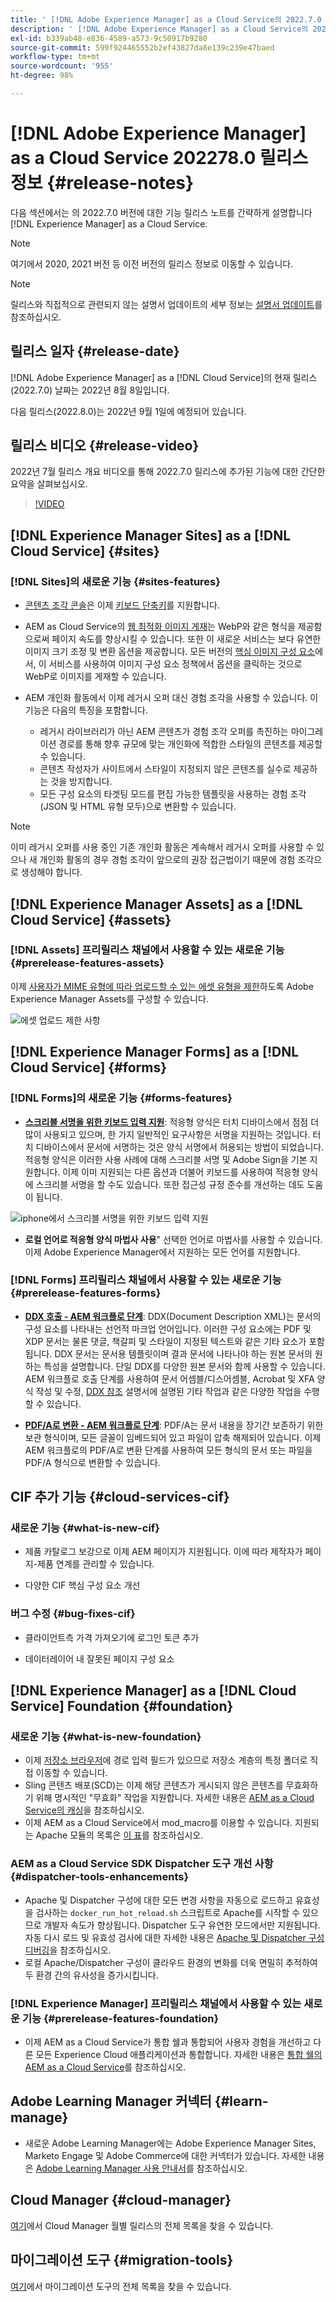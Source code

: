 ```yaml
---
title: ' [!DNL Adobe Experience Manager] as a Cloud Service의 2022.7.0 릴리스 정보입니다.'
description: ' [!DNL Adobe Experience Manager] as a Cloud Service의 2022.7.0 릴리스 정보입니다.'
exl-id: b339ab48-e836-4589-a573-9c50917b9280
source-git-commit: 599f924465552b2ef43827da8e139c239e47baed
workflow-type: tm+mt
source-wordcount: '955'
ht-degree: 98%

---
```


# [!DNL Adobe Experience Manager] as a Cloud Service 202278.0 릴리스 정보 {#release-notes}

다음 섹션에서는 의 2022.7.0 버전에 대한 기능 릴리스 노트를 간략하게 설명합니다 [!DNL Experience Manager] as a Cloud Service.

>[!NOTE]
>
>여기에서 2020, 2021 버전 등 이전 버전의 릴리스 정보로 이동할 수 있습니다.

>[!NOTE]
>
>릴리스와 직접적으로 관련되지 않는 설명서 업데이트의 세부 정보는 [설명서 업데이트](https://experienceleague.adobe.com/docs/experience-manager-release-information/aem-release-updates/doc-updates/documentation-updates.html)를 참조하십시오.

## 릴리스 일자 {#release-date}

[!DNL Adobe Experience Manager] as a [!DNL Cloud Service]의 현재 릴리스(2022.7.0) 날짜는 2022년 8월 8일입니다.

다음 릴리스(2022.8.0)는 2022년 9월 1일에 예정되어 있습니다.

## 릴리스 비디오 {#release-video}

2022년 7월 릴리스 개요 비디오를 통해 2022.7.0 릴리스에 추가된 기능에 대한 간단한 요약을 살펴보십시오.

>[!VIDEO](https://video.tv.adobe.com/v/345409/?quality=12)

## [!DNL Experience Manager Sites] as a [!DNL Cloud Service] {#sites}

### [!DNL Sites]의 새로운 기능 {#sites-features}

* [콘텐츠 조각 콘솔](/help/sites-cloud/administering/content-fragments/content-fragments-console.md)은 이제 [키보드 단축키](/help/sites-cloud/administering/content-fragments/content-fragments-console-keyboard-shortcuts.md)를 지원합니다.

* AEM as Cloud Service의 [웹 최적화 이미지 게재](https://experienceleague.adobe.com/docs/experience-manager-core-components/using/developing/web-optimized-image-delivery.html)는 WebP와 같은 형식을 제공함으로써 페이지 속도를 향상시킬 수 있습니다. 또한 이 새로운 서비스는 보다 유연한 이미지 크기 조정 및 변환 옵션을 제공합니다. 모든 버전의 [핵심 이미지 구성 요소](https://experienceleague.adobe.com/docs/experience-manager-core-components/using/components/image.html)에서, 이 서비스를 사용하여 이미지 구성 요소 정책에서 옵션을 클릭하는 것으로 WebP로 이미지를 게재할 수 있습니다.

* AEM 개인화 활동에서 이제 레거시 오퍼 대신 경험 조각을 사용할 수 있습니다. 이 기능은 다음의 특징을 포함합니다.
   * 레거시 라이브러리가 아닌 AEM 콘텐츠가 경험 조각 오퍼를 촉진하는 마이그레이션 경로를 통해 향후 규모에 맞는 개인화에 적합한 스타일의 콘텐츠를 제공할 수 있습니다.
   * 콘텐츠 작성자가 사이트에서 스타일이 지정되지 않은 콘텐츠를 실수로 제공하는 것을 방지합니다.
   * 모든 구성 요소의 타겟팅 모드를 편집 가능한 템플릿을 사용하는 경험 조각(JSON 및 HTML 유형 모두)으로 변환할 수 있습니다.

>[!NOTE]
>
>이미 레거시 오퍼를 사용 중인 기존 개인화 활동은 계속해서 레거시 오퍼를 사용할 수 있으나 새 개인화 활동의 경우 경험 조각이 앞으로의 권장 접근법이기 때문에 경험 조각으로 생성해야 합니다.

## [!DNL Experience Manager Assets] as a [!DNL Cloud Service] {#assets}

### [!DNL Assets] 프리릴리스 채널에서 사용할 수 있는 새로운 기능 {#prerelease-features-assets}

이제 [사용자가 MIME 유형에 따라 업로드할 수 있는 에셋 유형을 제한](/help/assets/configure-asset-upload-restrictions.md)하도록 Adobe Experience Manager Assets를 구성할 수 있습니다.

![에셋 업로드 제한 사항](/help/assets/assets/asset-upload-restrictions.png)

## [!DNL Experience Manager Forms] as a [!DNL Cloud Service] {#forms}

### [!DNL Forms]의 새로운 기능 {#forms-features}

* **[스크리블 서명을 위한 키보드 입력 지원](/help/forms/signing-forms-using-scribble.md)**: 적응형 양식은 터치 디바이스에서 점점 더 많이 사용되고 있으며, 한 가지 일반적인 요구사항은 서명을 지원하는 것입니다. 터치 디바이스에서 문서에 서명하는 것은 양식 서명에서 허용되는 방법이 되었습니다. 적응형 양식은 이러한 사용 사례에 대해 스크리블 서명 및 Adobe Sign을 기본 지원합니다. 이제 이미 지원되는 다른 옵션과 더불어 키보드를 사용하여 적응형 양식에 스크리블 서명을 할 수도 있습니다. 또한 접근성 규정 준수를 개선하는 데도 도움이 됩니다.

![iphone에서 스크리블 서명을 위한 키보드 입력 지원](/help/release-notes/assets/scribble-keyboard-mobile.png)

* **로컬 언어로 적응형 양식 마법사 사용**&quot; 선택한 언어로 마법사를 사용할 수 있습니다. 이제 Adobe Experience Manager에서 지원하는 모든 언어를 지원합니다.

### [!DNL Forms] 프리릴리스 채널에서 사용할 수 있는 새로운 기능 {#prerelease-features-forms}

<!-- 

* **[Launch Adaptive Form creation wizard from embed form component](/help/forms/using/embed-adaptive-form-aem-sites.md)**: You can now launch Adaptive Form creation wizard from embed form component. It helps improve content and forms authoring workflows for Sites and Forms practitioners trying to add enrollment experiences to a web page. 

![Keyboard input support for Scribble signatures on iphone](/help/release-notes/assets/froms-container.png) 

-->

* **[DDX 호출 - AEM 워크플로 단계](/help/forms/aem-forms-workflow-step-reference.md#invokeddx)**: DDX(Document Description XML)는 문서의 구성 요소를 나타내는 선언적 마크업 언어입니다. 이러한 구성 요소에는 PDF 및 XDP 문서는 물론 댓글, 책갈피 및 스타일이 지정된 텍스트와 같은 기타 요소가 포함됩니다. DDX 문서는 문서용 템플릿이며 결과 문서에 나타나야 하는 원본 문서의 원하는 특성을 설명합니다. 단일 DDX를 다양한 원본 문서와 함께 사용할 수 있습니다. AEM 워크플로 호출 단계를 사용하여 문서 어셈블/디스어셈블, Acrobat 및 XFA 양식 작성 및 수정, [DDX 참조](https://helpx.adobe.com/content/dam/help/en/experience-manager/forms-cloud-service/ddxRef.pdf) 설명서에 설명된 기타 작업과 같은 다양한 작업을 수행할 수 있습니다.

* **[PDF/A로 변환 - AEM 워크플로 단계](/help/forms/aem-forms-workflow-step-reference.md##convert-pdfa)**: PDF/A는 문서 내용을 장기간 보존하기 위한 보관 형식이며, 모든 글꼴이 임베드되어 있고 파일이 압축 해제되어 있습니다. 이제 AEM 워크플로의 PDF/A로 변환 단계를 사용하여 모든 형식의 문서 또는 파일을 PDF/A 형식으로 변환할 수 있습니다.


## CIF 추가 기능 {#cloud-services-cif}

### 새로운 기능 {#what-is-new-cif}

* 제품 카탈로그 보강으로 이제 AEM 페이지가 지원됩니다. 이에 따라 제작자가 페이지-제품 연계를 관리할 수 있습니다.

* 다양한 CIF 핵심 구성 요소 개선

### 버그 수정 {#bug-fixes-cif}

* 클라이언트측 가격 가져오기에 로그인 토큰 추가

* 데이터레이어 내 잘못된 페이지 구성 요소

## [!DNL Experience Manager] as a [!DNL Cloud Service] Foundation {#foundation}

### 새로운 기능 {#what-is-new-foundation}

* 이제 [저장소 브라우저](/help/implementing/developing/tools/repository-browser.md)에 경로 입력 필드가 있으므로 저장소 계층의 특정 폴더로 직접 이동할 수 있습니다.
* Sling 콘텐츠 배포(SCD)는 이제 해당 콘텐츠가 게시되지 않은 콘텐츠를 무효화하기 위해 명시적인 &quot;무효화&quot; 작업을 지원합니다. 자세한 내용은 [AEM as a Cloud Service의 캐싱](/help/implementing/dispatcher/caching.md#explicit-invalidation)을 참조하십시오.
* 이제 AEM as a Cloud Service에서 mod_macro를 이용할 수 있습니다. 지원되는 Apache 모듈의 목록은 [이 표](/help/implementing/dispatcher/disp-overview.md)를 참조하십시오.

### AEM as a Cloud Service SDK Dispatcher 도구 개선 사항 {#dispatcher-tools-enhancements}

* Apache 및 Dispatcher 구성에 대한 모든 변경 사항을 자동으로 로드하고 유효성을 검사하는 `docker_run_hot_reload.sh` 스크립트로 Apache를 시작할 수 있으므로 개발자 속도가 향상됩니다. Dispatcher 도구 유연한 모드에서만 지원됩니다. 자동 다시 로드 및 유효성 검사에 대한 자세한 내용은 [Apache 및 Dispatcher 구성 디버깅](/help/implementing/dispatcher/validation-debug.md#automatic-reloading)을 참조하십시오.
* 로컬 Apache/Dispatcher 구성이 클라우드 환경의 변화를 더욱 면밀히 추적하여 두 환경 간의 유사성을 증가시킵니다.

### [!DNL Experience Manager] 프리릴리스 채널에서 사용할 수 있는 새로운 기능 {#prerelease-features-foundation}

* 이제 AEM as a Cloud Service가 통합 쉘과 통합되어 사용자 경험을 개선하고 다른 모든 Experience Cloud 애플리케이션과 통합합니다. 자세한 내용은 [통합 쉘의 AEM as a Cloud Service](/help/overview/aem-cloud-service-on-unified-shell.md)를 참조하십시오.

## Adobe Learning Manager 커넥터 {#learn-manage}

* 새로운 Adobe Learning Manager에는 Adobe Experience Manager Sites, Marketo Engage 및 Adobe Commerce에 대한 커넥터가 있습니다. 자세한 내용은 [Adobe Learning Manager 사용 안내서](https://helpx.adobe.com/kr/learning-manager/user-guide.html)를 참조하십시오.

## Cloud Manager {#cloud-manager}

[여기](/help/implementing/cloud-manager/release-notes/current.md)에서 Cloud Manager 월별 릴리스의 전체 목록을 찾을 수 있습니다.

## 마이그레이션 도구 {#migration-tools}

[여기](/help/journey-migration/release-notes/release-notes-migration-tools-current.md)에서 마이그레이션 도구의 전체 목록을 찾을 수 있습니다.
